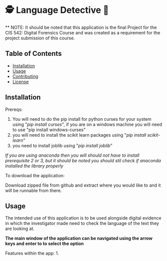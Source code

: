 # 🕵️ Language Detective 🥸

** NOTE: It should be noted that this application is the final Project for the CIS 542: Digital Forensics Course and was created as a requirement for the project submission of this course.

## Table of Contents
- [Installation](#installation)
- [Usage](#usage)
- [Contributing](#contributing)
- [License](#license)

## Installation
Prereqs: 
1. You will need to do the pip install for python curses for your system using "*pip install curses*", if you are on a windows machine you will need to use "pip install windows-curses"
2. you will need to install the scikit learn packages using "*pip install scikit-learn*"
3. you need to install joblib using "*pip install joblib*"

*If you are using anaconda then you will should not have to install prerequisite 2 or 3, but it should be noted you should stil check if anaconda installed the library properly*

To download the application:

Download zipped file from github and extract where you would like to and it will be runnable from there.

## Usage
The intended use of this application is to be used alongside digital evidence in which the investigator made need to check the language of the text they are looking at.

**The main window of the application can be navigated using the arrow keys and enter to to select the option**  

Features within the app:
1. 
